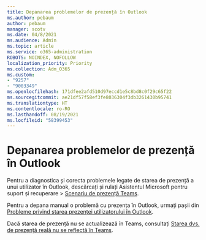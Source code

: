 ```yaml
---
title: Depanarea problemelor de prezență în Outlook
ms.author: pebaum
author: pebaum
manager: scotv
ms.date: 04/8/2021
ms.audience: Admin
ms.topic: article
ms.service: o365-administration
ROBOTS: NOINDEX, NOFOLLOW
localization_priority: Priority
ms.collection: Adm_O365
ms.custom:
- "9257"
- "9003349"
ms.openlocfilehash: 171dfee2afd510d97eccd1e5c8bd8c0f29c65f22
ms.sourcegitcommit: ae21df57f58ef3fe8036304f3db3261430b95741
ms.translationtype: HT
ms.contentlocale: ro-RO
ms.lasthandoff: 08/19/2021
ms.locfileid: "58399453"
---
```

# <a name="troubleshoot-presence-issues-in-outlook"></a>Depanarea problemelor de prezență în Outlook

Pentru a diagnostica și corecta problemele legate de starea de prezență a unui utilizator în Outlook, descărcați și rulați Asistentul Microsoft pentru suport și recuperare > [Scenariu de prezență Teams](https://aka.ms/SaRA-TeamsPresenceScenario).

Pentru a depana manual o problemă cu prezența în Outlook, urmați pașii din [Probleme privind starea prezenței utilizatorului în Outlook](https://docs.microsoft.com/microsoftteams/troubleshoot/teams-im-presence/issues-with-presence-in-outlook).

Dacă starea de prezență nu se actualizează în Teams, consultați [Starea dvs. de prezență reală nu se reflectă în Teams](https://docs.microsoft.com/microsoftteams/troubleshoot/teams-im-presence/presence-not-show-actual-status).
